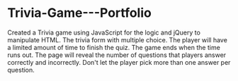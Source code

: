 # Trivia-Game---Portfolio

Created a Trivia game using JavaScript for the logic and jQuery to manipulate HTML. The trivia form with multiple choice. The player will have a limited amount of time to finish the quiz. The game ends when the time runs out. The page will reveal the number of questions that players answer correctly and incorrectly. Don't let the player pick more than one answer per question. 

